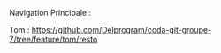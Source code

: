 Navigation Principale :

Tom : https://github.com/Delprogram/coda-git-groupe-7/tree/feature/tom/resto